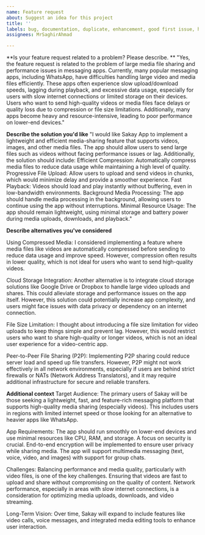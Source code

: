 ```yaml
---
name: Feature request
about: Suggest an idea for this project
title: ''
labels: bug, documentation, duplicate, enhancement, good first issue, help wanted
assignees: MrSaghirAhmad

---
```


**Is your feature request related to a problem? Please describe. **
"Yes, the feature request is related to the problem of large media file sharing and performance issues in messaging apps. Currently, many popular messaging apps, including WhatsApp, have difficulties handling large video and media files efficiently. These apps often experience slow upload/download speeds, lagging during playback, and excessive data usage, especially for users with slow internet connections or limited storage on their devices. Users who want to send high-quality videos or media files face delays or quality loss due to compression or file size limitations. Additionally, many apps become heavy and resource-intensive, leading to poor performance on lower-end devices."


**Describe the solution you'd like**
"I would like Sakay App to implement a lightweight and efficient media-sharing feature that supports videos, images, and other media files. The app should allow users to send large files such as videos without facing performance issues or lag. Additionally, the solution should include:
Efficient Compression: Automatically compress media files to reduce data usage while maintaining a high level of quality.
Progressive File Upload: Allow users to upload and send videos in chunks, which would minimize delay and provide a smoother experience.
Fast Playback: Videos should load and play instantly without buffering, even in low-bandwidth environments.
Background Media Processing: The app should handle media processing in the background, allowing users to continue using the app without interruptions.
Minimal Resource Usage: The app should remain lightweight, using minimal storage and battery power during media uploads, downloads, and playback."

**Describe alternatives you've considered**

Using Compressed Media:
I considered implementing a feature where media files like videos are automatically compressed before sending to reduce data usage and improve speed. However, compression often results in lower quality, which is not ideal for users who want to send high-quality videos.

Cloud Storage Integration:
Another alternative is to integrate cloud storage solutions like Google Drive or Dropbox to handle large video uploads and shares. This could alleviate storage and performance issues on the app itself. However, this solution could potentially increase app complexity, and users might face issues with data privacy or dependency on an internet connection.

File Size Limitation:
I thought about introducing a file size limitation for video uploads to keep things simple and prevent lag. However, this would restrict users who want to share high-quality or longer videos, which is not an ideal user experience for a video-centric app.

Peer-to-Peer File Sharing (P2P):
Implementing P2P sharing could reduce server load and speed up file transfers. However, P2P might not work effectively in all network environments, especially if users are behind strict firewalls or NATs (Network Address Translators), and it may require additional infrastructure for secure and reliable transfers.


**Additional context**
Target Audience: The primary users of Sakay will be those seeking a lightweight, fast, and feature-rich messaging platform that supports high-quality media sharing (especially videos). This includes users in regions with limited internet speed or those looking for an alternative to heavier apps like WhatsApp.

App Requirements:
The app should run smoothly on lower-end devices and use minimal resources like CPU, RAM, and storage.
A focus on security is crucial. End-to-end encryption will be implemented to ensure user privacy while sharing media.
The app will support multimedia messaging (text, voice, video, and images) with support for group chats.

Challenges:
Balancing performance and media quality, particularly with video files, is one of the key challenges. Ensuring that videos are fast to upload and share without compromising on the quality of content.
Network performance, especially in areas with slow internet connections, is a consideration for optimizing media uploads, downloads, and video streaming.

Long-Term Vision:
Over time, Sakay will expand to include features like video calls, voice messages, and integrated media editing tools to enhance user interaction.
